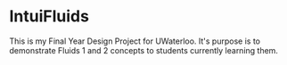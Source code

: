 
# IntuiFluids

This is my Final Year Design Project for UWaterloo. It's purpose is to demonstrate Fluids 1 and 2 concepts to students currently learning them.
